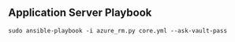 ## Application Server Playbook 


````
sudo ansible-playbook -i azure_rm.py core.yml --ask-vault-pass
````

